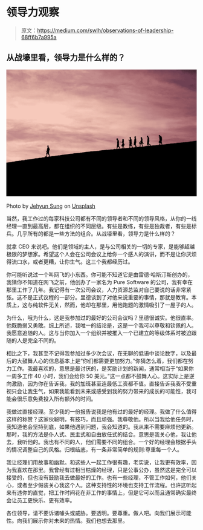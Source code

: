 # 领导力观察

> 原文：<https://medium.com/swlh/observations-of-leadership-68ff6b7a995a>

## 从战壕里看，领导力是什么样的？

![](img/9189756e0c47ec7ee1e9ef7e47c1d9b6.png)

Photo by [Jehyun Sung](https://unsplash.com/@jaysung?utm_source=unsplash&utm_medium=referral&utm_content=creditCopyText) on [Unsplash](https://unsplash.com/search/photos/leader?utm_source=unsplash&utm_medium=referral&utm_content=creditCopyText)

当然，我工作过的每家科技公司都有不同的领导者和不同的领导风格，从你的一线经理一直到最高层，都在组织的不同层级。有些是教练，有些是独裁者，有些是标兵。几乎所有的都是一些方法的组合。从战壕里看，领导力是什么样的？

就拿 CEO 来说吧。他们是领域的主人，是与公司相关的一切的专家，是能够超越极限的梦想家。希望这个人会在公司会议上给你一个感人的演讲，而不是让你厌烦得流口水，或者更糟，让你生气。这三个我都经历过。

你可能听说过一个叫网飞的小东西。你可能不知道它是由雷德·哈斯汀斯创办的，我猜你不知道在网飞之前，他创办了一家名为 Pure Software 的公司，我有幸在那里工作了几年。我记得有一次公司会议，人力资源总监对自己要说的话非常紧张。这不是正式议程的一部分。里德谈到了对他来说重要的事情，那就是教育。本质上，这与纯软件无关，然而，他却在那里，用他跑题的激情吸引了一屋子的人。

为什么，哦为什么，这是我参加过的最好的公司会议吗？里德很诚实。他很直率。他既脆弱又勇敢。综上所述，我唯一的结论是，这是一个我可以尊敬和钦佩的人。我愿意追随的人。这与当你加入一个组织并被推入一个已建立的等级体系时被迫跟随的人是完全不同的。

相比之下，我甚至不记得我参加过多少次会议，在无聊的低语中谈论数字，以及最后的大鼓舞人心的信息基本上是“你们都需要更加努力。”你猜怎么着，我们都在努力工作。我最喜欢的，意思是最讨厌的，是奖励计划的新闻，通常相当于“如果你一周多工作 40 小时，我们会给你 50 美元。”这一点都不鼓舞人心。这实际上是逆向激励，因为你在告诉我，我的加班甚至连最低工资都不值。直接告诉我我不受重视只会让我生气，如果我能看到未来或感受到我的努力带来的成长的可能性，我可能会很乐意免费投入所有额外的时间。

我做过直接经理。至少我的一份报告说我是他有过的最好的经理。我做了什么值得这样的称赞？这家伙聪明，有技巧，而且顽强。我尊敬他。所以当我给他任务时，我知道他会坚持到底，如果他遇到问题，我会知道的。我从来不需要麻烦他更新。那时，我的方法是仆人式、民主式和自由放任式的结合。意思是我关心他，我让他去，我听他的。我也有不同的人，他们需要不同的组合。一个好的经理会根据手头的情况调整自己的风格。归根结底，有一条非常简单的规则:尊重每一个人。

我让经理们用故事和幽默。和这些人一起工作很有趣，老实说，让我更有效率，因为我喜欢在那里。我曾经有过相当枯燥的经理，只是公事公办，虽然这是完全可以接受的，但也没有鼓励我去做最好的工作。也有一些经理，不管工作如何，他们关心，或者至少假装关心我这个人。这种支持性的环境也支持工作流程。也许这听起来有违你的直觉，把工作时间花在非工作的事情上，但是它可以而且通常确实最终会让员工更快乐、更有效率。

各位领导，请不要诉诸噱头或威胁。要透明。要尊重。做人吧。向我们展示可能性。向我们展示你对未来的热情。我们也想去那里。